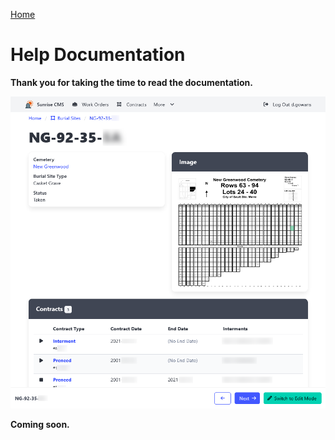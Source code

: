[Home](https://cityssm.github.io/sunrise-cms/)

# Help Documentation

**Thank you for taking the time to read the documentation.**

![Burial Site View](./burialSite-view.png)

**Coming soon.**
